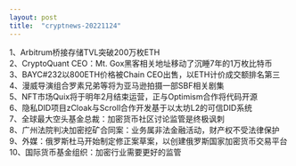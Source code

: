```yaml
---
layout: post
title:  "cryptnews-20221124"
---
```

1、Arbitrum桥接存储TVL突破200万枚ETH  
2、CryptoQuant CEO：Mt. Gox黑客相关地址移动了沉睡7年的1万枚比特币  
3、BAYC#232以800ETH价格被Chain CEO出售，以ETH计价成交额排名第三  
4、漫威导演组合罗素兄弟等将为亚马逊拍摄一部SBF相关剧集  
5、NFT市场Quix将于明年2月结束运营，正与Optimism合作将代码开源  
6、隐私DID项目zCloak与Scroll合作开发基于以太坊L2的可信DID系统  
7、全球最大空头基金总裁：加密货币社区讨论监管是终极讽刺  
8、广州法院判决加密挖矿合同案：业务属非法金融活动，财产权不受法律保护  
9、外媒：俄罗斯杜马开始制定修正案草案，以创建俄罗斯国家加密货币交易平台  
10、国际货币基金组织：加密行业需要更好的监管  

